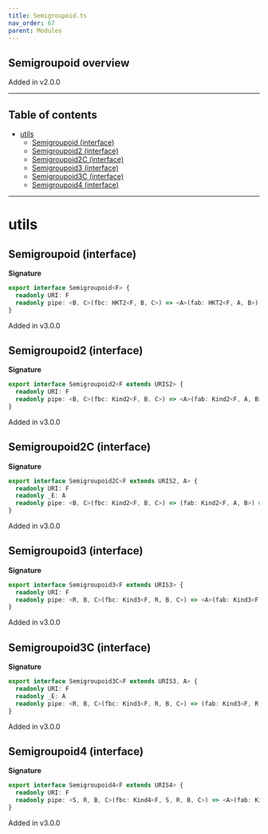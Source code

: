 ```yaml
---
title: Semigroupoid.ts
nav_order: 67
parent: Modules
---
```


## Semigroupoid overview

Added in v2.0.0

---

<h2 class="text-delta">Table of contents</h2>

- [utils](#utils)
  - [Semigroupoid (interface)](#semigroupoid-interface)
  - [Semigroupoid2 (interface)](#semigroupoid2-interface)
  - [Semigroupoid2C (interface)](#semigroupoid2c-interface)
  - [Semigroupoid3 (interface)](#semigroupoid3-interface)
  - [Semigroupoid3C (interface)](#semigroupoid3c-interface)
  - [Semigroupoid4 (interface)](#semigroupoid4-interface)

---

# utils

## Semigroupoid (interface)

**Signature**

```ts
export interface Semigroupoid<F> {
  readonly URI: F
  readonly pipe: <B, C>(fbc: HKT2<F, B, C>) => <A>(fab: HKT2<F, A, B>) => HKT2<F, A, C>
}
```

Added in v3.0.0

## Semigroupoid2 (interface)

**Signature**

```ts
export interface Semigroupoid2<F extends URIS2> {
  readonly URI: F
  readonly pipe: <B, C>(fbc: Kind2<F, B, C>) => <A>(fab: Kind2<F, A, B>) => Kind2<F, A, C>
}
```

Added in v3.0.0

## Semigroupoid2C (interface)

**Signature**

```ts
export interface Semigroupoid2C<F extends URIS2, A> {
  readonly URI: F
  readonly _E: A
  readonly pipe: <B, C>(fbc: Kind2<F, B, C>) => (fab: Kind2<F, A, B>) => Kind2<F, A, C>
}
```

Added in v3.0.0

## Semigroupoid3 (interface)

**Signature**

```ts
export interface Semigroupoid3<F extends URIS3> {
  readonly URI: F
  readonly pipe: <R, B, C>(fbc: Kind3<F, R, B, C>) => <A>(fab: Kind3<F, R, A, B>) => Kind3<F, R, A, C>
}
```

Added in v3.0.0

## Semigroupoid3C (interface)

**Signature**

```ts
export interface Semigroupoid3C<F extends URIS3, A> {
  readonly URI: F
  readonly _E: A
  readonly pipe: <R, B, C>(fbc: Kind3<F, R, B, C>) => (fab: Kind3<F, R, A, B>) => Kind3<F, R, A, C>
}
```

Added in v3.0.0

## Semigroupoid4 (interface)

**Signature**

```ts
export interface Semigroupoid4<F extends URIS4> {
  readonly URI: F
  readonly pipe: <S, R, B, C>(fbc: Kind4<F, S, R, B, C>) => <A>(fab: Kind4<F, S, R, A, B>) => Kind4<F, S, R, A, C>
}
```

Added in v3.0.0
